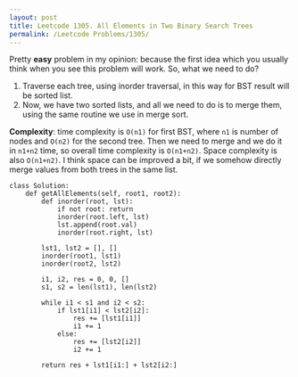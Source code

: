 ```yaml
---
layout: post
title: Leetcode 1305. All Elements in Two Binary Search Trees
permalink: /Leetcode Problems/1305/
---
```


Pretty **easy** problem in my opinion: because the first idea which you usually think when you see this problem will work. So, what we need to do?

1. Traverse each tree, using inorder traversal, in this way for BST result will be sorted list.
2. Now, we have two sorted lists, and all we need to do is to merge them, using the same routine we use in merge sort.

**Complexity**: time complexity is `O(n1)` for first BST, where `n1` is number of nodes and `O(n2)` for the second tree. Then we need to merge and we do it in `n1+n2` time, so overall time complexity is `O(n1+n2)`. Space complexity is also `O(n1+n2)`. I think space can be improved a bit, if we somehow directly merge values from both trees in the same list.

```
class Solution:
    def getAllElements(self, root1, root2):
        def inorder(root, lst):
            if not root: return
            inorder(root.left, lst)
            lst.append(root.val)
            inorder(root.right, lst)
        
        lst1, lst2 = [], []
        inorder(root1, lst1)
        inorder(root2, lst2)
        
        i1, i2, res = 0, 0, []
        s1, s2 = len(lst1), len(lst2)
        
        while i1 < s1 and i2 < s2:
            if lst1[i1] < lst2[i2]:
                res += [lst1[i1]]
                i1 += 1
            else:
                res += [lst2[i2]]
                i2 += 1
                
        return res + lst1[i1:] + lst2[i2:]
```